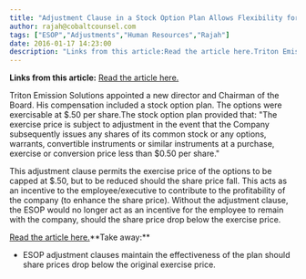 ```yaml
---
title: "Adjustment Clause in a Stock Option Plan Allows Flexibility for Future Change"
author: rajah@cobaltcounsel.com
tags: ["ESOP","Adjustments","Human Resources","Rajah"]
date: 2016-01-17 14:23:00
description: "Links from this article:Read the article here.Triton Emission Solutions appointed a new director and Chairman of the Board. His compensation include..."
---
```


**Links from this article:**
[Read the article here.](http://www.consumerelectronicsnet.com/article/Triton-Emission-Solutions-Inc-Appoints-Robert-C-Kopple-as-Director-and-Chairman-and-Adopts-2014-Stock-Option-Plan--3493484?)

Triton Emission Solutions appointed a new director and Chairman of the Board. His compensation included a stock option plan. The options were exercisable at $.50 per share.The stock option plan provided that: "The exercise price is subject to adjustment in the event that the Company subsequently issues any shares of its common stock or any options, warrants, convertible instruments or similar instruments at a purchase, exercise or conversion price less than $0.50 per share."

This adjustment clause permits the exercise price of the options to be capped at $.50, but to be reduced should the share price fall. This acts as an incentive to the employee/executive to contribute to the profitability of the company (to enhance the share price). Without the adjustment clause, the ESOP would no longer act as an incentive for the employee to remain with the company, should the share price drop below the exercise price.

[Read the article here.](http://www.consumerelectronicsnet.com/article/Triton-Emission-Solutions-Inc-Appoints-Robert-C-Kopple-as-Director-and-Chairman-and-Adopts-2014-Stock-Option-Plan--3493484?)**Take away:**
- ESOP adjustment clauses maintain the effectiveness of the plan should share prices drop below the original exercise price.